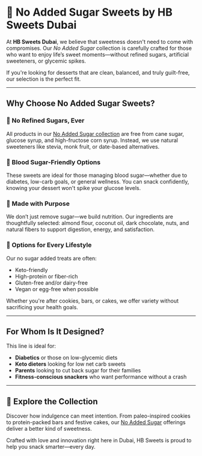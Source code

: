 # 🍭 No Added Sugar Sweets by HB Sweets Dubai

At **HB Sweets Dubai**, we believe that sweetness doesn't need to come with compromises. Our *No Added Sugar* collection is carefully crafted for those who want to enjoy life’s sweet moments—without refined sugars, artificial sweeteners, or glycemic spikes.

If you're looking for desserts that are clean, balanced, and truly guilt-free, our selection is the perfect fit. 

---

## Why Choose No Added Sugar Sweets?

### 🚫 No Refined Sugars, Ever  
All products in our [No Added Sugar collection](https://hbsweets.ae/product-category/no-added-sugar/) are free from cane sugar, glucose syrup, and high-fructose corn syrup. Instead, we use natural sweeteners like stevia, monk fruit, or date-based alternatives.

### 🧬 Blood Sugar-Friendly Options  
These sweets are ideal for those managing blood sugar—whether due to diabetes, low-carb goals, or general wellness. You can snack confidently, knowing your dessert won't spike your glucose levels.

### 🌿 Made with Purpose  
We don’t just remove sugar—we build nutrition. Our ingredients are thoughtfully selected: almond flour, coconut oil, dark chocolate, nuts, and natural fibers to support digestion, energy, and satisfaction.

### 🧁 Options for Every Lifestyle  
Our no sugar added treats are often:
- Keto-friendly  
- High-protein or fiber-rich  
- Gluten-free and/or dairy-free  
- Vegan or egg-free when possible

Whether you're after cookies, bars, or cakes, we offer variety without sacrificing your health goals.

---

## For Whom Is It Designed?

This line is ideal for:
- **Diabetics** or those on low-glycemic diets  
- **Keto dieters** looking for low net carb sweets  
- **Parents** looking to cut back sugar for their families  
- **Fitness-conscious snackers** who want performance without a crash

---

## 🔗 Explore the Collection

Discover how indulgence can meet intention. From paleo-inspired cookies to protein-packed bars and festive cakes, our [No Added Sugar](https://hbsweets.ae/product-category/no-added-sugar/) offerings deliver a better kind of sweetness.

Crafted with love and innovation right here in Dubai, HB Sweets is proud to help you snack smarter—every day.
